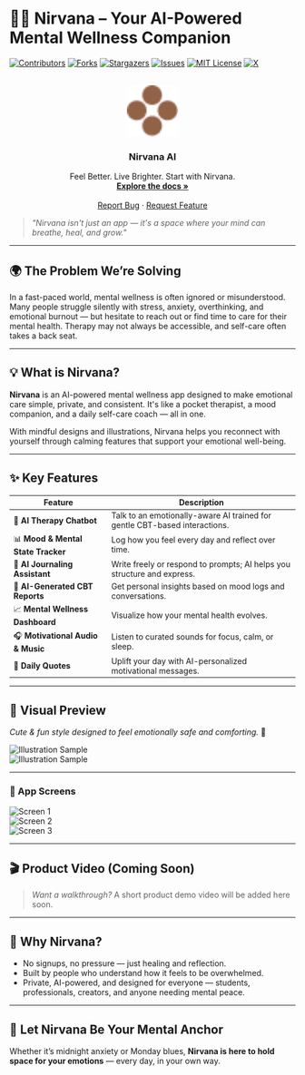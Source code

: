 # 🧘‍♀️ Nirvana – Your AI-Powered Mental Wellness Companion

<a name="readme-top"></a>

[![Contributors](https://img.shields.io/github/contributors/mdkaifansari04/nirvana-ai?style=for-the-badge)](https://github.com/mdkaifansari04/nirvana-ai/graphs/contributors)
[![Forks](https://img.shields.io/github/forks/mdkaifansari04/nirvana-ai?style=for-the-badge)](https://github.com/mdkaifansari04/nirvana-ai/network/members)
[![Stargazers](https://img.shields.io/github/stars/mdkaifansari04/nirvana-ai?style=for-the-badge)](https://github.com/mdkaifansari04/nirvana-ai/stargazers)
[![Issues](https://img.shields.io/github/issues/mdkaifansari04/nirvana-ai?style=for-the-badge)](https://github.com/mdkaifansari04/nirvana-ai/issues)
[![MIT License](https://img.shields.io/github/license/mdkaifansari04/nirvana-ai?style=for-the-badge)](https://github.com/mdkaifansari04/nirvana-ai/blob/main/LICENSE)
[![X](https://img.shields.io/badge/X-@mdkaifansari04-000000?logo=x&style=for-the-badge)](https://x.com/mdkaifansari04)


<!-- PROJECT LOGO -->
<br />
<div align="center">
  <img src=".github/assets/logo.png" alt="Logo" width="90" height="90">

  <h3 align="center">Nirvana AI</h3>

  <p align="center">
    Feel Better. Live Brighter. Start with Nirvana.
    <br />
    <a href=""><strong>Explore the docs »</strong></a>
    <br />
    <br />
    <a href="https://github.com/mdkaifansari04/nirvana-ai/issues">Report Bug</a>
    ·
    <a href="https://github.com/mdkaifansari04/nirvana-ai/issues">Request Feature</a>
  </p>
</div>

> _"Nirvana isn't just an app — it's a space where your mind can breathe, heal, and grow."_

---

## 🌍 The Problem We’re Solving

In a fast-paced world, mental wellness is often ignored or misunderstood. Many people struggle silently with stress, anxiety, overthinking, and emotional burnout — but hesitate to reach out or find time to care for their mental health. Therapy may not always be accessible, and self-care often takes a back seat.

---

## 💡 What is Nirvana?

**Nirvana** is an AI-powered mental wellness app designed to make emotional care simple, private, and consistent. It's like a pocket therapist, a mood companion, and a daily self-care coach — all in one.

With mindful designs and illustrations, Nirvana helps you reconnect with yourself through calming features that support your emotional well-being.

---

## ✨ Key Features

| Feature                            | Description                                                                |
| ---------------------------------- | -------------------------------------------------------------------------- |
| 🧠 **AI Therapy Chatbot**          | Talk to an emotionally-aware AI trained for gentle CBT-based interactions. |
| 📊 **Mood & Mental State Tracker** | Log how you feel every day and reflect over time.                          |
| 📝 **AI Journaling Assistant**     | Write freely or respond to prompts; AI helps you structure and express.    |
| 📃 **AI-Generated CBT Reports**    | Get personal insights based on mood logs and conversations.                |
| 📈 **Mental Wellness Dashboard**   | Visualize how your mental health evolves.                                  |
| 🎧 **Motivational Audio & Music**  | Listen to curated sounds for focus, calm, or sleep.                        |
| 💬 **Daily Quotes**                | Uplift your day with AI-personalized motivational messages.                |

---

## 🌟 Visual Preview

_Cute & fun style designed to feel emotionally safe and comforting._ 🤗

![Illustration Sample](.github/assets/banner-1.png)  
![Illustration Sample](.github/assets/banner-2.png)

---

### 📱 App Screens

![Screen 1](./assets/screen1.png)  
![Screen 2](./assets/screen2.png)  
![Screen 3](./assets/screen3.png)

---

## 🎬 Product Video (Coming Soon)

> _Want a walkthrough?_ A short product demo video will be added here soon.

---

## 🧠 Why Nirvana?

- No signups, no pressure — just healing and reflection.
- Built by people who understand how it feels to be overwhelmed.
- Private, AI-powered, and designed for everyone — students, professionals, creators, and anyone needing mental peace.

---

## 🚀 Let Nirvana Be Your Mental Anchor

Whether it’s midnight anxiety or Monday blues, **Nirvana is here to hold space for your emotions** — every day, in your own way.

